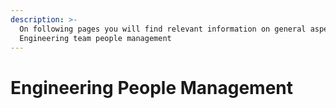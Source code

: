```yaml
---
description: >-
  On following pages you will find relevant information on general aspects for
  Engineering team people management
---
```


# Engineering People Management

